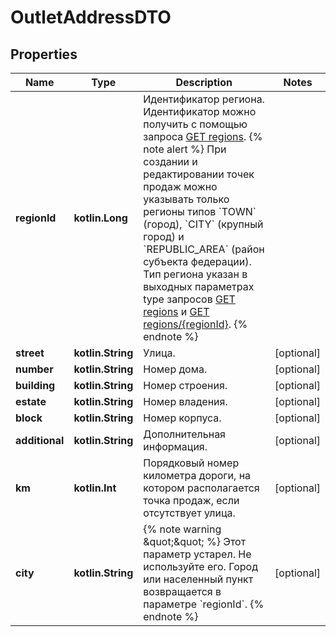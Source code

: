 
# OutletAddressDTO

## Properties
| Name | Type | Description | Notes |
| ------------ | ------------- | ------------- | ------------- |
| **regionId** | **kotlin.Long** | Идентификатор региона.  Идентификатор можно получить c помощью запроса [GET regions](../../reference/regions/searchRegionsByName.md).  {% note alert %}  При создании и редактировании точек продаж можно указывать только регионы типов &#x60;TOWN&#x60; (город), &#x60;CITY&#x60; (крупный город) и &#x60;REPUBLIC_AREA&#x60; (район субъекта федерации). Тип региона указан в выходных параметрах type запросов [GET regions](../../reference/regions/searchRegionsByName.md) и [GET regions/{regionId}](../../reference/regions/searchRegionsById.md).  {% endnote %}  |  |
| **street** | **kotlin.String** | Улица. |  [optional] |
| **number** | **kotlin.String** | Номер дома. |  [optional] |
| **building** | **kotlin.String** | Номер строения. |  [optional] |
| **estate** | **kotlin.String** | Номер владения. |  [optional] |
| **block** | **kotlin.String** | Номер корпуса. |  [optional] |
| **additional** | **kotlin.String** | Дополнительная информация. |  [optional] |
| **km** | **kotlin.Int** | Порядковый номер километра дороги, на котором располагается точка продаж, если отсутствует улица. |  [optional] |
| **city** | **kotlin.String** | {% note warning \&quot;\&quot; %}  Этот параметр устарел. Не используйте его. Город или населенный пункт возвращается в параметре &#x60;regionId&#x60;.  {% endnote %}  |  [optional] |



